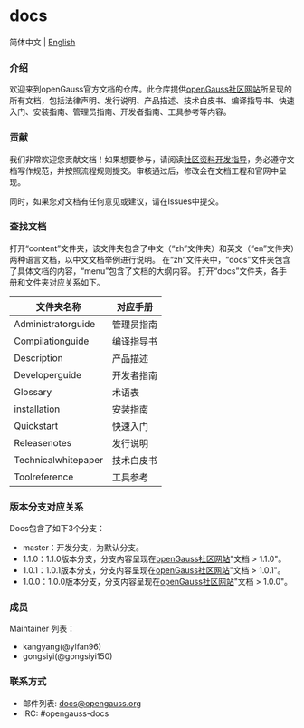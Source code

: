 # docs

简体中文 | [English](./README.en.md)

### 介绍

欢迎来到openGauss官方文档的仓库。此仓库提供[openGauss社区网站](https://opengauss.org/zh)所呈现的所有文档，包括法律声明、发行说明、产品描述、技术白皮书、编译指导书、快速入门、安装指南、管理员指南、开发者指南、工具参考等内容。

### 贡献

我们非常欢迎您贡献文档！如果想要参与，请阅读[社区资料开发指导](https://gitee.com/opengauss/docs/wikis/%E6%8B%89%E5%8F%96%E4%B8%AA%E4%BA%BA%E5%88%86%E6%94%AF?sort_id=2783599)，务必遵守文档写作规范，并按照流程规则提交。审核通过后，修改会在文档工程和官网中呈现。

同时，如果您对文档有任何意见或建议，请在Issues中提交。

### 查找文档

打开“content”文件夹，该文件夹包含了中文（“zh”文件夹）和英文（“en”文件夹）两种语言文档，以中文文档举例进行说明。 在“zh”文件夹中，“docs”文件夹包含了具体文档的内容，“menu”包含了文档的大纲内容。
打开“docs”文件夹，各手册和文件夹对应关系如下。

| 文件夹名称          | 对应手册   |
| ---------------- | ---------- |
| Administratorguide  | 管理员指南 |
| Compilationguide    | 编译指导书 |
| Description         | 产品描述   |
| Developerguide      | 开发者指南 |
| Glossary            | 术语表     |
| installation        | 安装指南   |
| Quickstart          | 快速入门   |
| Releasenotes        | 发行说明   |
| Technicalwhitepaper | 技术白皮书 |
| Toolreference       | 工具参考   |

### 版本分支对应关系

Docs包含了如下3个分支：

- master：开发分支，为默认分支。
- 1.1.0：1.1.0版本分支，分支内容呈现在[openGauss社区网站](https://opengauss.org/zh)"文档 > 1.1.0"。
- 1.0.1：1.0.1版本分支，分支内容呈现在[openGauss社区网站](https://opengauss.org/zh)"文档 > 1.0.1"。
- 1.0.0：1.0.0版本分支，分支内容呈现在[openGauss社区网站](https://opengauss.org/zh)"文档 > 1.0.0"。

### 成员

Maintainer 列表：

- kangyang(@ylfan96)
- gongsiyi(@gongsiyi150)

### 联系方式

- 邮件列表: [docs@opengauss.org](https://mailweb.opengauss.org/postorius/lists/docs.opengauss.org/)
- IRC: #opengauss-docs

